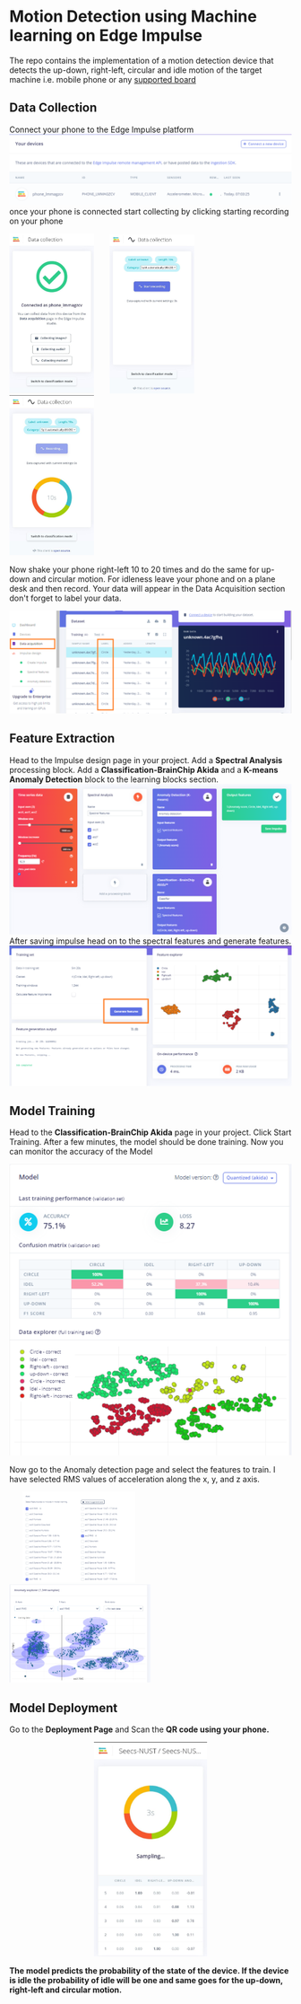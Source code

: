 # Motion Detection using Machine learning on Edge Impulse
The repo contains the implementation of a motion detection device that detects the up-down, right-left, circular and idle motion of the target machine i.e. mobile phone or any [supported board](https://docs.edgeimpulse.com/docs/development-platforms/fully-supported-development-boards)</br>
## Data Collection
Connect your phone to the Edge Impulse platform
![](images/connect.png)
once your phone is connected start collecting by clicking starting recording on your phone
<p float="left">
  <img src="images/phone-con.jpg"  width="30%" />
  &nbsp;&nbsp;&nbsp;&nbsp;&nbsp;
  <img src="images/data-col.jpg"     width="30%" />
  &nbsp;&nbsp;&nbsp;&nbsp;&nbsp;
  <img src="images/sampling.jpg"  width="30%" />
</p>

Now shake your phone right-left 10 to 20 times and do the same for up-down and circular motion. For idleness leave your phone and on a plane desk and then record.
Your data will appear in the Data Acquisition section don't forget to label your data.

![](images/collected.png)
## Feature Extraction
Head to the Impulse design page in your project. Add a <b>Spectral Analysis</b> processing block. Add a <b>Classification-BrainChip Akida</b> and a <b>K-means Anomaly Detection</b> block to the learning blocks section.
![](images/FE.png)
After saving impulse head on to the spectral features and generate features.
![](images/GF.png)
## Model Training
Head to the <b>Classification-BrainChip Akida</b> page in your project. Click Start Training. After a few minutes, the model should be done training. Now you can monitor the accuracy of the Model<be>
<p align="center">
    <img  src="images/model.png">
</p>
Now go to the Anomaly detection page and select the features to train. I have selected RMS values of acceleration along the x, y, and z axis.

<p float="left">
  &nbsp;&nbsp;&nbsp;&nbsp;&nbsp;
  <img src="images/I2.png"  width="40%" />
  &nbsp;&nbsp;&nbsp;&nbsp;&nbsp;
  <img src="images/I1.png"     width="50%" />
  &nbsp;&nbsp;&nbsp;&nbsp;&nbsp;
</p>

## Model Deployment
Go to the <b>Deployment Page</b> and Scan the <b>QR code<b> using your phone.<be>

<p align="center">
    <img  src="images/Deployment.jpg"width="40%" >
</p>
The model predicts the probability of the state of the device. If the device is idle the probability of idle will be one and same goes for the up-down, right-left and circular motion.

